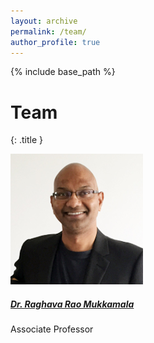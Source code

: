 ```yaml
---
layout: archive
permalink: /team/
author_profile: true
---
```


{% include base_path %}



# Team
{: .title }
<div class="row">
<div class="col-xs-6 col-sm-3 col-md-3">
<div class="wow bounceInUp animated animated">


<div class="team boxed-grey text-center">

<div class="inner">
<div class="avatar">
<img src="/images/teams/raghava1.jpg" alt='Raghava Mukkamala'/>
</div>
<h5><a href="http://www.cbs.dk/en/research/departments-and-centres/department-of-it-management/staff/rrmitm">Dr. Raghava Rao Mukkamala</a></h5>
<p class="subtitle">Associate Professor</p>
</div>
</div>
</div>
</div>
</div>
